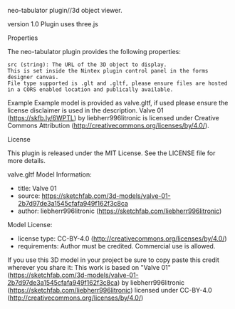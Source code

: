 neo-tabulator plugin//3d object viewer.

version 1.0
Plugin uses three.js 

Properties

The neo-tabulator plugin provides the following properties:

    src (string): The URL of the 3D object to display.
    This is set inside the Nintex plugin control panel in the forms designer canvas.
    File type supported is .glt and .gltf, please ensure files are hosted in a CORS enabled location and publically available.

Example
Example model is provided as valve.gltf, if used please ensure the license disclaimer is used in the description.
Valve 01 (https://skfb.ly/6WPTL) by liebherr996litronic is licensed under Creative Commons Attribution (http://creativecommons.org/licenses/by/4.0/).

License

This plugin is released under the MIT License. See the LICENSE file for more details.

valve.gltf Model Information:
* title:	Valve 01
* source:	https://sketchfab.com/3d-models/valve-01-2b7d97de3a1545cfafa949f162f3c8ca
* author:	liebherr996litronic (https://sketchfab.com/liebherr996litronic)

Model License:
* license type:	CC-BY-4.0 (http://creativecommons.org/licenses/by/4.0/)
* requirements:	Author must be credited. Commercial use is allowed.

If you use this 3D model in your project be sure to copy paste this credit wherever you share it:
This work is based on "Valve 01" (https://sketchfab.com/3d-models/valve-01-2b7d97de3a1545cfafa949f162f3c8ca) by liebherr996litronic (https://sketchfab.com/liebherr996litronic) licensed under CC-BY-4.0 (http://creativecommons.org/licenses/by/4.0/)